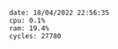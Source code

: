 

                date: 18/04/2022 22:56:35
                cpu: 0.1%
                ram: 19.4%
                cycles: 27780

                         